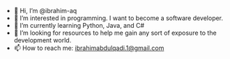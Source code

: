 - 👋 Hi, I’m @ibrahim-aq
- 👀 I’m interested in programming. I want to become a software developer.
- 🌱 I’m currently learning Python, Java, and C#
- 💞️ I’m looking for resources to help me gain any sort of exposure to the development world.
- 📫 How to reach me: ibrahimabdulqadi.1@gmail.com


<!---
ibrahim-aq/ibrahim-aq is a ✨ special ✨ repository because its `README.md` (this file) appears on your GitHub profile.
You can click the Preview link to take a look at your changes.
--->
